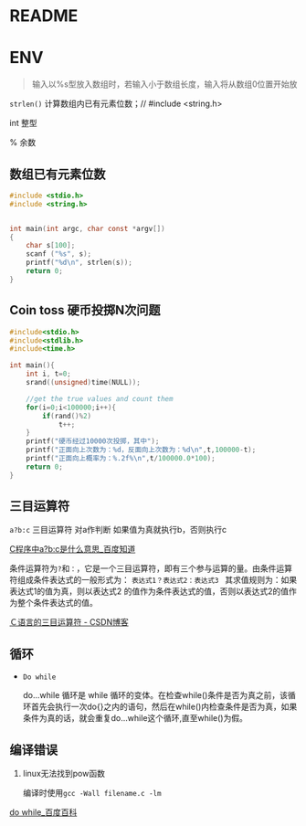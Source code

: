 # README

# ENV

> 输入以%s型放入数组时，若输入小于数组长度，输入将从数组0位置开始放

`strlen()` 计算数组内已有元素位数；// #include <string.h>

int 整型

% 余数


## 数组已有元素位数
```c
#include <stdio.h>
#include <string.h>


int main(int argc, char const *argv[])
{
	char s[100];
	scanf ("%s", s);
	printf("%d\n", strlen(s));
	return 0;
}
```
## Coin toss 硬币投掷N次问题
```c
#include<stdio.h>
#include<stdlib.h>
#include<time.h>

int main(){
	int i, t=0;
	srand((unsigned)time(NULL));

	//get the true values and count them
	for(i=0;i<100000;i++){
		if(rand()%2)
			t++;
	}
	printf("硬币经过10000次投掷，其中");
	printf("正面向上次数为：%d，反面向上次数为：%d\n",t,100000-t);
	printf("正面向上概率为：%.2f%\n",t/100000.0*100);
	return 0;
}
```

## 三目运算符

`a?b:c` 三目运算符
对a作判断 如果值为真就执行b，否则执行c

[C程序中a?b:c是什么意思_百度知道](https://zhidao.baidu.com/question/494768749.html)

条件运算符为`?`和`：`，它是一个三目运算符，即有三个参与运算的量。由条件运算符组成条件表达式的一般形式为：
`表达式1？表达式2：表达式3 `
其求值规则为：如果表达式1的值为真，则以表达式2 的值作为条件表达式的值，否则以表达式2的值作为整个条件表达式的值。 

[Ｃ语言的三目运算符 - CSDN博客](https://blog.csdn.net/yuanzhuohang/article/details/5176303)

## 循环

- `Do while`

	do...while 循环是 while 循环的变体。在检查while()条件是否为真之前，该循环首先会执行一次do{}之内的语句，然后在while()内检查条件是否为真，如果条件为真的话，就会重复do...while这个循环,直至while()为假。

## 编译错误

1. linux无法找到pow函数
	
	编译时使用`gcc -Wall filename.c -lm`

[do while_百度百科](https://baike.baidu.com/item/do%20while/2814046?fr=aladdin)

